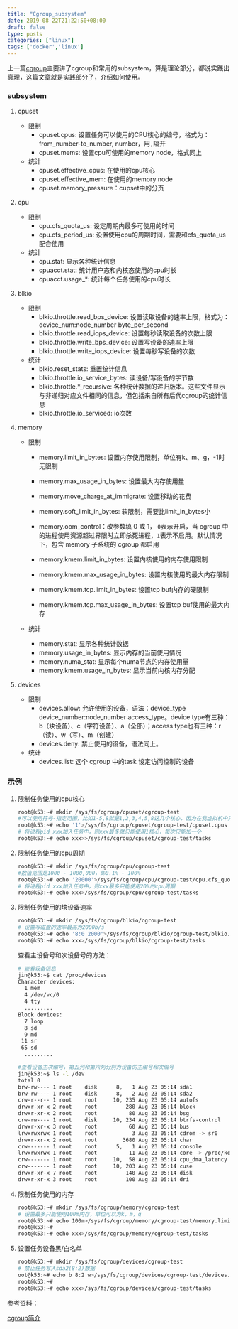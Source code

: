 ```yaml
---
title: "Cgroup_subsystem"
date: 2019-08-22T21:22:50+08:00
draft: false
type: posts
categories: ["linux"]
tags: ['docker','linux']
---
```


上一篇[cgroup](https://caijinken.github.io/linux/cgroup/)主要讲了cgroup和常用的subsystem，算是理论部分，都说实践出真理，这篇文章就是实践部分了，介绍如何使用。

### subsystem

1. cpuset

   * 限制
     * cpuset.cpus: 设置任务可以使用的CPU核心的编号，格式为：from_number-to_number, number，用`,`隔开
     * cpuset.mems:  设置cpu可使用的memory node，格式同上
   * 统计
     * cpuset.effective_cpus: 在使用的cpu核心
     * cpuset.effective_mem: 在使用的memory node
     * cpuset.memory_pressure：cupset中的分页

2. cpu

   * 限制
     * cpu.cfs_quota_us: 设定周期内最多可使用的时间
     * cpu.cfs_period_us: 设置使用cpu的周期时间，需要和cfs_quota_us配合使用
   * 统计
     * cpu.stat: 显示各种统计信息
     * cpuacct.stat: 统计用户态和内核态使用的cpu时长
     * cpuacct.usage_*:  统计每个任务使用的cpu时长

3. blkio

   * 限制
     * blkio.throttle.read_bps_device: 设置读取设备的速率上限，格式为：device_num:node_number byte_per_second
     * blkio.throttle.read_iops_device: 设置每秒读取设备的次数上限
     * blkio.throttle.write_bps_device: 设置写设备的速率上限
     * blkio.throttle.write_iops_device: 设置每秒写设备的次数
   * 统计
     * blkio.reset_stats: 重置统计信息
     * blkio.throttle.io_service_bytes: 读设备/写设备的字节数
     * blkio.throttle.*_recursive: 各种统计数据的递归版本。这些文件显示与非递归对应文件相同的信息，但包括来自所有后代cgroup的统计信息
     * blkio.throttle.io_serviced: io次数

4. memory

   * 限制

     * memory.limit_in_bytes: 设置内存使用限制，单位有k、m、g，-1时无限制
     * memory.max_usage_in_bytes: 设置最大内存使用量
     * memory.move_charge_at_immigrate: 设置移动的花费
     * memory.soft_limit_in_bytes: 软限制，需要比limit_in_bytes小
     * memory.oom_control：改参数填 0 或 1， `0`表示开启，当 cgroup 中的进程使用资源超过界限时立即杀死进程，`1`表示不启用。默认情况下，包含 memory 子系统的 cgroup 都启用

     * memory.kmem.limit_in_bytes: 设置内核使用的内存使用限制
     * memory.kmem.max_usage_in_bytes: 设置内核使用的最大内存限制
     * memory.kmem.tcp.limit_in_bytes: 设置tcp buf内存的硬限制
     * memory.kmem.tcp.max_usage_in_bytes: 设置tcp buf使用的最大内存

   * 统计

     * memory.stat: 显示各种统计数据
     * memory.usage_in_bytes: 显示内存的当前使用情况
     * memory.numa_stat: 显示每个numa节点的内存使用量
     * memory.kmem.usage_in_bytes: 显示当前内核内存分配

5. devices

   * 限制
     * devices.allow: 允许使用的设备，语法：device_type device_number:node_number access_type。device type有三种：b（块设备）、c（字符设备）、a（全部）；access type也有三种：r（读）、w（写）、m（创建）
     * devices.deny: 禁止使用的设备，语法同上。
   * 统计
     * devices.list: 这个 cgroup 中的task 设定访问控制的设备

### 示例

1. 限制任务使用的cpu核心

   ```bash
   root@k53:~# mkdir /sys/fs/cgroup/cpuset/cgroup-test
   #可以使用符号-指定范围，比如1-5,8就是1,2,3,4,5,8这几个核心，因为在我虚拟机中只有1核，如果输入的范围有错误的话，会有“write error: Numerical result out of range”错误提示
   root@k53:~# echo '1'>/sys/fs/cgroup/cpuset/cgroup-test/cpuset.cpus
   # 将进程pid xxx加入任务中，则xxx最多就只能使用1核心，每次只能加一个
   root@k53:~# echo xxx>>/sys/fs/cgroup/cpuset/cgroup-test/tasks
   ```

2. 限制任务使用的cpu周期

   ```bash
   root@k53:~# mkdir /sys/fs/cgroup/cpu/cgroup-test
   #数值范围是1000 - 1000,000，即0.1% - 100%
   root@k53:~# echo '20000'>/sys/fs/cgroup/cpu/cgroup-test/cpu.cfs_quota_us 
   # 将进程pid xxx加入任务中，则xxx最多只能使用20%的cpu周期
   root@k53:~# echo xxx>/sys/fs/cgroup/cpu/cgroup-test/tasks
   ```

3. 限制任务使用的块设备速率

   ```bash
   root@k53:~# mkdir /sys/fs/cgroup/blkio/cgroup-test
   # 设置写磁盘的速率最高为2000b/s
   root@k53:~# echo '8:0 2000'>/sys/fs/cgroup/blkio/cgroup-test/blkio.throttle.write_bps_device 
   root@k53:~# echo xxx>/sys/fs/cgroup/blkio/cgroup-test/tasks
   ```

   查看主设备号和次设备号的方法：

   ```bash
   # 查看设备信息
   jin@k53:~$ cat /proc/devices 
   Character devices:
     1 mem
     4 /dev/vc/0
     4 tty
     .........
   Block devices:
     7 loop
     8 sd
     9 md
    11 sr
    65 sd
     .........
   
   #查看设备主次编号，第五列和第六列分别为设备的主编号和次编号
   jin@k53:~$ ls -l /dev
   total 0
   brw-rw---- 1 root    disk      8,   1 Aug 23 05:14 sda1
   brw-rw---- 1 root    disk      8,   2 Aug 23 05:14 sda2
   crw-r--r-- 1 root    root     10, 235 Aug 23 05:14 autofs
   drwxr-xr-x 2 root    root         280 Aug 23 05:14 block
   drwxr-xr-x 2 root    root          80 Aug 23 05:14 bsg
   crw-rw---- 1 root    disk     10, 234 Aug 23 05:14 btrfs-control
   drwxr-xr-x 3 root    root          60 Aug 23 05:14 bus
   lrwxrwxrwx 1 root    root           3 Aug 23 05:14 cdrom -> sr0
   drwxr-xr-x 2 root    root        3680 Aug 23 05:14 char
   crw------- 1 root    root      5,   1 Aug 23 05:14 console
   lrwxrwxrwx 1 root    root          11 Aug 23 05:14 core -> /proc/kcore
   crw------- 1 root    root     10,  58 Aug 23 05:14 cpu_dma_latency
   crw------- 1 root    root     10, 203 Aug 23 05:14 cuse
   drwxr-xr-x 7 root    root         140 Aug 23 05:14 disk
   drwxr-xr-x 3 root    root         100 Aug 23 05:14 dri
   ```

4. 限制任务使用的内存

   ```bash
   root@k53:~# mkdir /sys/fs/cgroup/memory/cgroup-test
   # 设置最多只能使用100m内存，单位可以为k，m，g
   root@k53:~# echo 100m>/sys/fs/cgroup/memory/cgroup-test/memory.limit_in_bytes
   root@k53:~# 
   root@k53:~# echo xxx>/sys/fs/cgroup/memory/cgroup-test/tasks
   ```

5. 设置任务设备黑/白名单

   ```bash
   root@k53:~# mkdir /sys/fs/cgroup/devices/cgroup-test
   # 禁止任务写入sda2(8:2)数据
   oot@k53:~# echo b 8:2 w>/sys/fs/cgroup/devices/cgroup-test/devices.deny 
   root@k53:~# 
   root@k53:~# echo xxx>/sys/fs/cgroup/devices/cgroup-test/tasks
   ```

参考资料：

[cgroup简介](https://www.kernel.org/doc/html/latest/admin-guide/cgroup-v1/index.html)
